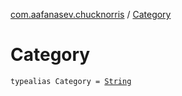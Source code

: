 [com.aafanasev.chucknorris](index.md) / [Category](./-category.md)

# Category

`typealias Category = `[`String`](https://kotlinlang.org/api/latest/jvm/stdlib/kotlin/-string/index.html)